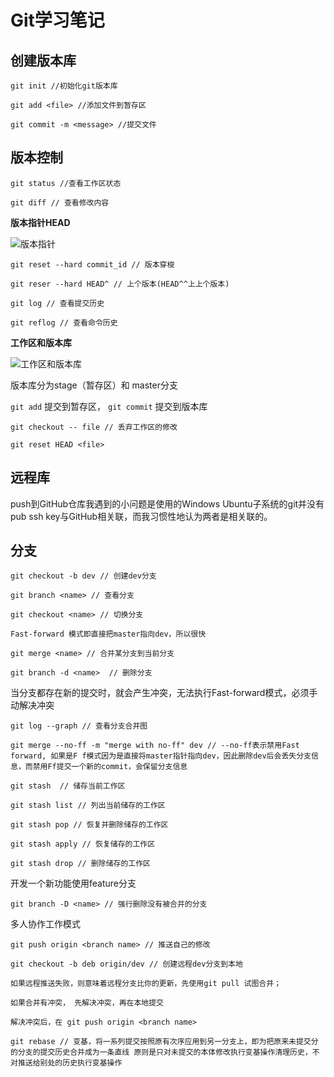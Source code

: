 # Git学习笔记

## 创建版本库

`git init //初始化git版本库`

`git add <file> //添加文件到暂存区`

`git commit -m <message> //提交文件`

## 版本控制

`git status //查看工作区状态`

`git diff // 查看修改内容`

**版本指针HEAD**

![版本指针](https://cdn.liaoxuefeng.com/cdn/files/attachments/001384907584977fc9d4b96c99f4b5f8e448fbd8589d0b2000/0)

`git reset --hard commit_id // 版本穿梭`

`git reser --hard HEAD^ // 上个版本(HEAD^^上上个版本)`

`git log // 查看提交历史`

`git reflog // 查看命令历史`

**工作区和版本库**

![工作区和版本库](https://cdn.liaoxuefeng.com/cdn/files/attachments/001384907720458e56751df1c474485b697575073c40ae9000/0)

版本库分为stage（暂存区）和 master分支

`git add` 提交到暂存区， `git commit` 提交到版本库

`git checkout -- file // 丢弃工作区的修改`

`git reset HEAD <file>`

## 远程库

push到GitHub仓库我遇到的小问题是使用的Windows Ubuntu子系统的git并没有pub ssh key与GitHub相关联，而我习惯性地认为两者是相关联的。

## 分支

`git checkout -b dev // 创建dev分支`

`git branch <name> // 查看分支`

`git checkout <name> // 切换分支`

`Fast-forward 模式即直接把master指向dev，所以很快`

`git merge <name> // 合并某分支到当前分支`

`git branch -d <name>  // 删除分支`

当分支都存在新的提交时，就会产生冲突，无法执行Fast-forward模式，必须手动解决冲突

`git log --graph // 查看分支合并图`

`git merge --no-ff -m "merge with no-ff" dev // --no-ff表示禁用Fast forward, 如果是F f模式因为是直接将master指针指向dev，因此删除dev后会丢失分支信息，而禁用Ff提交一个新的commit，会保留分支信息`

`git stash  // 储存当前工作区`

`git stash list // 列出当前储存的工作区`

`git stash pop // 恢复并删除储存的工作区`

`git stash apply // 恢复储存的工作区`

`git stash drop // 删除储存的工作区`

开发一个新功能使用feature分支

`git branch -D <name> // 强行删除没有被合并的分支`

多人协作工作模式

`git push origin <branch name> // 推送自己的修改`

`git checkout -b deb origin/dev // 创建远程dev分支到本地`

`如果远程推送失败，则意味着远程分支比你的更新，先使用git pull 试图合并；`

`如果合并有冲突， 先解决冲突，再在本地提交`

`解决冲突后，在 git push origin <branch name>`

`git rebase // 变基，将一系列提交按照原有次序应用到另一分支上，即为把原来未提交分的分支的提交历史合并成为一条直线 原则是只对未提交的本体修改执行变基操作清理历史，不对推送给别处的历史执行变基操作`



